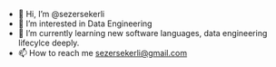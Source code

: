 - 👋 Hi, I’m @sezersekerli
- 👀 I’m interested in Data Engineering
- 🌱 I’m currently learning new software languages, data engineering lifecylce deeply.
- 📫 How to reach me sezersekerli@gmail.com
